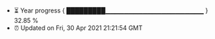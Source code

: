 - ⏳ Year progress { █████████▁▁▁▁▁▁▁▁▁▁▁▁▁▁▁▁▁▁▁▁▁ } 32.85 %
- ⏰ Updated on Fri, 30 Apr 2021 21:21:54 GMT

